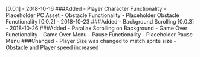 [0.0.1] - 2018-10-16
###Added
	-	Player Character Functionality
	-	Placeholder PC Asset
	-	Obstacle Functionality
	-	Placeholder Obstacle Functionality
[0.0.2] - 2018-10-23
###Added
	- Background Scrolling
[0.0.3] - 2018-10-26
###Added
	- Parallax Scrolling on Background
	- Game Over Functionality
	- Game Over Menu
	- Pause Functionality
	- Placeholder Pause Menu
###Changed
	- Player Size was changed to match sprite size
	- Obstacle and Player speed increased
